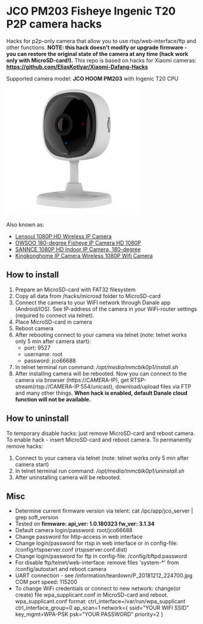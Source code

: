 # JCO PM203 Fisheye Ingenic T20 P2P camera hacks

Hacks for p2p-only camera that allow you to use rtsp/web-interface/ftp and other functions.
**NOTE: this hack doesn't modify or upgrade firmware - you can restore the original state of the camera at any time (hack work only with MicroSD-card!).**
This repo is based on hacks for Xiaomi cameras:
**https://github.com/EliasKotlyar/Xiaomi-Dafang-Hacks**

Supported camera model: **JCO HOOM PM203** with Ingenic T20 CPU
![JCO HOOM PM203](/JCO_PM203.jpg)

Also known as:
* [Lensoul 1080P HD Wireless IP Camera](https://www.amazon.com/Lensoul-Detection-Surveillance-Vision-Cloud-Available/dp/B079L94FB7)
* [OWSOO 180-degree Fisheye IP Camera HD 1080P](https://www.amazon.com/OWSOO-180-degree-Fisheye-Wireless-Security/dp/B07G9D9MG3)
* [SANNCE 1080P HD Indoor IP Camera, 180-degree](https://www.amazon.co.uk/SANNCE-180-degree-Wireless-Available-Detection/dp/B07CKS6YS6)
* [Kingkonghome IP Camera Wireless 1080P Wifi Camera](https://www.aliexpress.com/item/Kingkonghome-IP-Camera-Wireless-1080P-Wifi-Camera-Security-Smart-Pet-Camera-Surveillance-Night-Vision-180-degree/32919998389.html)

## How to install
1. Prepare an MicroSD-card with FAT32 filesystem
2. Copy all data from /hacks/microsd folder to MicroSD-card
3. Connect the camera to your WiFI network through Danale app (Android/IOS). See IP-address of the camera in your WiFi-router settings (required to connect via telnet).
4. Place MicroSD-card in camera 
5. Reboot camera
6. After rebooting connect to your camera via telnet (note: telnet works only 5 min after camera start):
    - port:     9527
    - username: root
    - password: jco66688
7. In telnet terminal run command:
    */opt/media/mmcblk0p1/install.sh*
8. After installing camera will be rebooted.
Now you can connect to the camera via browser (https://CAMERA-IP), get RTSP-stream(rtsp://CAMERA-IP:554/unicast), download/upload files via FTP and many other things.
**When hack is enabled, default Danale cloud function will not be available.**

## How to uninstall
To temporary disable hacks: just remove MicroSD-card and reboot camera. To enable hack - insert MicroSD-card and reboot camera.
To permanently remove hacks:
1. Connect to your camera via telnet (note: telnet works only 5 min after camera start)
2. In telnet terminal run command:
    */opt/media/mmcblk0p1/uninstall.sh*
3. After uninstalling camera will be rebooted.

## Misc
* Determine current firmware version via telent:  cat /ipc/app/jco_server | grep soft_version
* Tested on **firmware: api_ver: 1.0.180323 fw_ver: 3.1.34**
* Default camera login/password: root/jco66688
* Change password for http-access in web interface
* Change login/password for rtsp in web interface or in config-file: /config/rtspserver.conf (rtspserver.conf.dist)
* Change login/password for ftp in config-file: /config/bftpd.password
* For disable ftp/telnet/web-interface: remove files 'system-*' from /config/autostart and reboot camera
* UART connection - see /information/teardown/P_20181212_224700.jpg COM port speed: 115200
* To change WiFi credentials or connect to new network: change(or create) file wpa_supplicant.conf in MicroSD-card and reboot.
wpa_supplicant.conf format: 
ctrl_interface=/var/run/wpa_supplicant 
ctrl_interface_group=0 
ap_scan=1 
network={ 
    ssid="YOUR WIFI SSID" 
    key_mgmt=WPA-PSK 
    psk="YOUR PASSWORD" 
    priority=2 
} 
